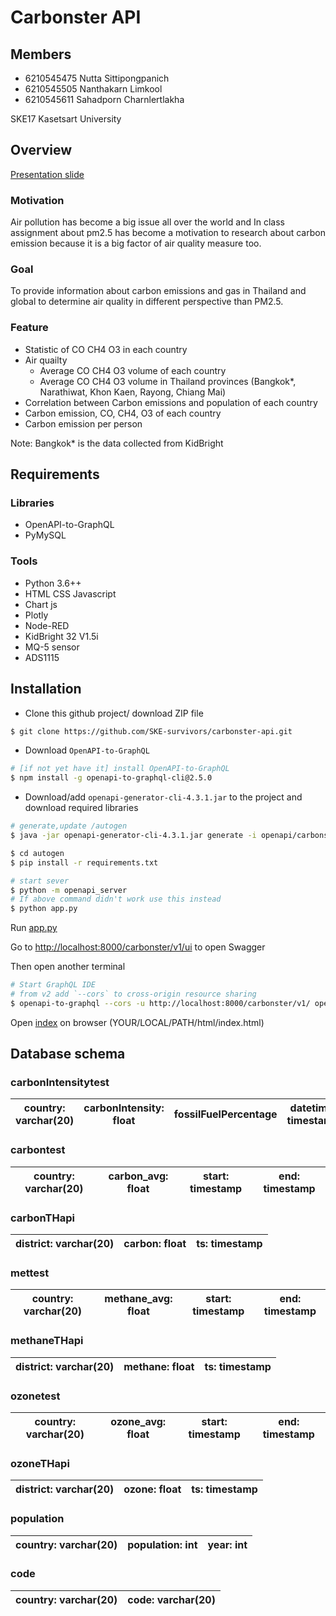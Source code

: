 # Carbonster API

## Members
- 6210545475 Nutta Sittipongpanich
- 6210545505 Nanthakarn Limkool
- 6210545611 Sahadporn Charnlertlakha

SKE17 Kasetsart University

## Overview
[Presentation slide](https://drive.google.com/file/d/1EMJkDjNAFis8yuj9Y0cx9-7depBLH7OU/view?usp=sharing)

### Motivation
Air pollution has become a big issue all over the world and In class assignment about pm2.5 has become a motivation to research about carbon emission because it is a big factor of air quality measure too.

### Goal
To provide information about carbon emissions and gas in Thailand and global to determine air quality in different perspective than PM2.5.

### Feature
- Statistic of CO CH4 O3 in each country
- Air quailty
  - Average CO CH4 O3 volume of each country
  - Average CO CH4 O3 volume in Thailand provinces (Bangkok*, Narathiwat, Khon Kaen, Rayong, Chiang Mai) 
- Correlation between Carbon emissions and population of each country
- Carbon emission, CO, CH4, O3 of each country
- Carbon emission per person

Note: Bangkok* is the data collected from KidBright

## Requirements

### Libraries
* OpenAPI-to-GraphQL
* PyMySQL

### Tools
* Python 3.6++
* HTML CSS Javascript
* Chart js
* Plotly
* Node-RED
* KidBright 32 V1.5i
* MQ-5 sensor
* ADS1115
 
## Installation 

* Clone this github project/ download ZIP file

```bash
$ git clone https://github.com/SKE-survivors/carbonster-api.git
```

* Download `OpenAPI-to-GraphQL`

```bash
# [if not yet have it] install OpenAPI-to-GraphQL
$ npm install -g openapi-to-graphql-cli@2.5.0
```

* Download/add `openapi-generator-cli-4.3.1.jar` to the project and download required libraries

```bash
# generate,update /autogen
$ java -jar openapi-generator-cli-4.3.1.jar generate -i openapi/carbonster-api.yaml -o autogen -g python-flask

$ cd autogen
$ pip install -r requirements.txt

# start sever
$ python -m openapi_server
# If above command didn't work use this instead
$ python app.py
```

Run [app.py](app.py)

Go to <http://localhost:8000/carbonster/v1/ui> to open Swagger

Then open another terminal

```bash
# Start GraphQL IDE
# from v2 add `--cors` to cross-origin resource sharing
$ openapi-to-graphql --cors -u http://localhost:8000/carbonster/v1/ openapi/carbonster-api.yaml
```

Open [index](html/index.html) on browser (YOUR/LOCAL/PATH/html/index.html)

## Database schema

### carbonIntensitytest
|country: varchar(20)|carbonIntensity: float|fossilFuelPercentage|datetime: timestamp|
|---|---|---|---|

### carbontest
|country: varchar(20)|carbon_avg: float|start: timestamp|end: timestamp|
|---|---|---|---|

### carbonTHapi
|district: varchar(20)|carbon: float|ts: timestamp
|---|---|---|

### mettest
|country: varchar(20)|methane_avg: float|start: timestamp|end: timestamp|
|---|---|---|---|

### methaneTHapi
|district: varchar(20)|methane: float|ts: timestamp
|---|---|---|

### ozonetest
|country: varchar(20)|ozone_avg: float|start: timestamp|end: timestamp|
|---|---|---|---|

### ozoneTHapi
|district: varchar(20)|ozone: float|ts: timestamp
|---|---|---|

### population
|country: varchar(20)|population: int|year: int
|---|---|---|

### code
|country: varchar(20)|code: varchar(20)|
|---|---|
